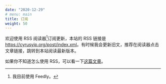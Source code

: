 ```yaml
---
date: "2020-12-29"
# menu: main
title: 订阅
weight: 50
---
```


欢迎使用 RSS 阅读器[^qi]订阅更新，本站的 RSS 链接是 <https://cyrusyip.org/post/index.xml>。有时候我会更新旧文，推荐在阅读器点击文章链接，跳转到本站阅读最新版本。

[^qi]: 我目前使用 Feedly。

如果你不知道怎么使用 RSS，可以看一下[这篇文章](https://zhuanlan.zhihu.com/p/349349861)。
